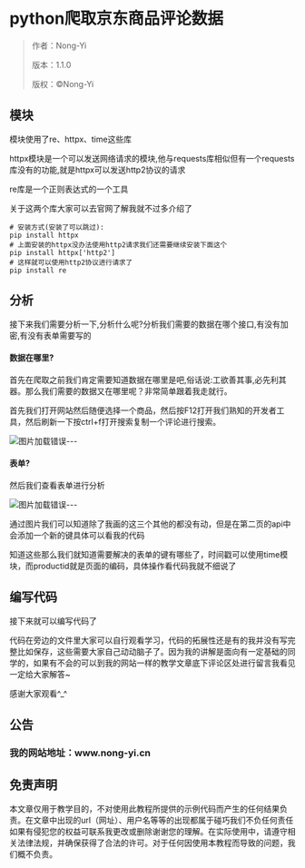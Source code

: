 <h1>python爬取京东商品评论数据</h1>

> 作者：Nong-Yi
>
> 版本：1.1.0
>
> 版权：©️Nong-Yi

<h2>模块</h2>
<p>模块使用了re、httpx、time这些库</p>
<p>httpx模块是一个可以发送网络请求的模块,他与requests库相似但有一个requests库没有的功能,就是httpx可以发送http2协议的请求</p>
<p>re库是一个正则表达式的一个工具</p>
<p>关于这两个库大家可以去官网了解我就不过多介绍了</p>

<pre><code># 安装方式(安装了可以跳过):
pip install httpx
# 上面安装的httpx没办法使用http2请求我们还需要继续安装下面这个
pip install httpx['http2']
# 这样就可以使用http2协议进行请求了
pip install re
</code></pre>

<h2>分析</h2>
<p>接下来我们需要分析一下,分析什么呢?分析我们需要的数据在哪个接口,有没有加密,有没有表单需要写的</p>
<h4>数据在哪里?</h4>
<p>首先在爬取之前我们肯定需要知道数据在哪里是吧,俗话说:工欲善其事,必先利其器。那么我们需要的数据又在哪里呢？非常简单跟着我走就行。</p>
<p>首先我们打开网站然后随便选择一个商品，然后按F12打开我们熟知的开发者工具，然后刷新一下按ctrl+f打开搜索复制一个评论进行搜索。</p>
<img src = 'http://www.nong-yi.cn/wp-content/uploads/2024/04/60e1f81ef4090416e5f74f931dbfca2-e1712838468101.png' alt="图片加载错误---">
<h4>表单?</h4>
<p>然后我们查看表单进行分析</p>
<img src='http://www.nong-yi.cn/wp-content/uploads/2024/04/c9ee8f2b85dfa5e0147d3e0b8e4de71.png' alt='图片加载错误---'>
<p>通过图片我们可以知道除了我画的这三个其他的都没有动，但是在第二页的api中会添加一个新的键具体可以看我的代码</p>
<p>知道这些那么我们就知道需要解决的表单的键有哪些了，时间戳可以使用time模块，而productid就是页面的编码，具体操作看代码我就不细说了</p>

<h2>编写代码</h2>
<p>接下来就可以编写代码了</p>

<p>代码在旁边的文件里大家可以自行观看学习，代码的拓展性还是有的我并没有写完整比如保存，这些需要大家自己动动脑子了。因为我的讲解是面向有一定基础的同学的，如果有不会的可以到我的网站一样的教学文章底下评论区处进行留言我看见一定给大家解答~</p>

<p>感谢大家观看^_^</p>

<h2>公告</h2>
<h3>我的网站地址：www.nong-yi.cn</h3>


<h2>免责声明</h2>
<p>本文章仅用于教学目的，不对使用此教程所提供的示例代码而产生的任何结果负责。在文章中出现的url（网址）、用户名等等的出现都属于碰巧我们不负任何责任如果有侵犯您的权益可联系我更改或删除谢谢您的理解。在实际使用中，请遵守相关法律法规，并确保获得了合法的许可。对于任何因使用本教程而导致的问题，我们概不负责。</p>
